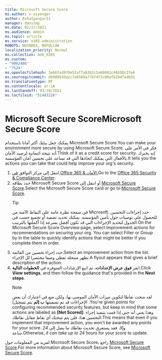 ```yaml
---
title: Microsoft Secure Score
ms.author: v-aiyengar
author: AshaIyengar21
manager: dansimp
ms.date: 02/17/2021
ms.audience: Admin
ms.topic: article
ms.service: o365-administration
ROBOTS: NOINDEX, NOFOLLOW
localization_priority: Normal
ms.collection: Adm_O365
ms.custom:
- "9002486"
- "7524"
ms.openlocfilehash: 3e66fad970e52af7ab3b2c5a66001c44b50c2fe6
ms.sourcegitcommit: db908b3da2c7a6508a77bf4f2c80afb294fadbd1
ms.translationtype: MT
ms.contentlocale: ar-SA
ms.lasthandoff: 03/29/2021
ms.locfileid: "51403226"
---
```

# <a name="microsoft-secure-score"></a><span data-ttu-id="52200-102">Microsoft Secure Score</span><span class="sxs-lookup"><span data-stu-id="52200-102">Microsoft Secure Score</span></span>

<span data-ttu-id="52200-103">يمكنك جعل بيئتك أكثر أمانا باستخدام Microsoft Secure Score.</span><span class="sxs-lookup"><span data-stu-id="52200-103">You can make your environment more secure by using Microsoft Secure Score.</span></span> <span data-ttu-id="52200-104">فكر في الأمر على أنه نتيجة ائتمانية لرصيد الأمان.</span><span class="sxs-lookup"><span data-stu-id="52200-104">Think of it as a credit score for security.</span></span> <span data-ttu-id="52200-105">إنه يخبرك بالأفعال التي يمكنك اتخاذها التي قد تساعد على تحسين أمان المؤسسة.</span><span class="sxs-lookup"><span data-stu-id="52200-105">It tells you the actions you can take that could help improve your org's security.</span></span>

1. <span data-ttu-id="52200-106">انتقل إلى مركز التوافق [في Office 365 & الأمان.](https://go.microsoft.com/fwlink/p/?linkid=2077143)</span><span class="sxs-lookup"><span data-stu-id="52200-106">Go to the [Office 365 Security & Compliance Center](https://go.microsoft.com/fwlink/p/?linkid=2077143).</span></span>
1. <span data-ttu-id="52200-107">حدد بطاقة Microsoft Secure Score أو انتقل إلى [Microsoft Secure Score](https://go.microsoft.com/fwlink/?linkid=2099589).</span><span class="sxs-lookup"><span data-stu-id="52200-107">Select the Microsoft Secure Score card or go to [Microsoft Secure Score](https://go.microsoft.com/fwlink/?linkid=2099589).</span></span>
    > [!TIP]
    >  <span data-ttu-id="52200-108">في صفحة نظرة عامة على النقاط الآمنة من Microsoft، حدد إجراءات التحسين للحصول على توصيات حول تأمين المؤسسة. يمكنك تحديد تصفية أو تجميع حسب في الجدول لتحديد الإجراءات التي قد تكون أفضل بسرعة إذا أكملتها بالترتيب.</span><span class="sxs-lookup"><span data-stu-id="52200-108">On the Microsoft Secure Score Overview page, select Improvement actions for recommendations on securing your org. You can select Filter or Group by in the table to quickly identify actions that might be better if you complete them in order.</span></span>
1. <span data-ttu-id="52200-109">حدد إجراء تحسين من القائمة.</span><span class="sxs-lookup"><span data-stu-id="52200-109">Select an improvement action from the list.</span></span> <span data-ttu-id="52200-110">تظهر منتحلة تعطي وصفا مختصرا لل الإجراء.</span><span class="sxs-lookup"><span data-stu-id="52200-110">A flyout appears that gives a brief description of the action.</span></span>
1. <span data-ttu-id="52200-111">انقر **فوق عرض الإعدادات**، ثم اتبع الإرشادات المتوفرة في **الخطوات التالية**.</span><span class="sxs-lookup"><span data-stu-id="52200-111">Click **View settings**, and then follow the guidance that's provided in the **Next steps**.</span></span>
    > [!NOTE]
    > <span data-ttu-id="52200-112">لقد منحت نقاطا لتكوين ميزات الأمان الموصى بها، ولكن ضع في اعتبارك أن بعض الإجراءات قد تم تسميتها **ب [لم** يتم تسجيل] .</span><span class="sxs-lookup"><span data-stu-id="52200-112">You're given points for configuring recommended security features, but keep in mind that some actions are labeled as **[Not Scored]**.</span></span> <span data-ttu-id="52200-113">وهذا يعني أنه حتى إذا قمت بتنفيذ إجراء التحسين هذا، فلن يتم منحتك أي نقاط مقابل نقاطك.</span><span class="sxs-lookup"><span data-stu-id="52200-113">This means that even if you implement that improvement action, you won't be awarded any points for your score.</span></span> <span data-ttu-id="52200-114">وإلا، فقد يستغرق تحديث نقاطك ما يصل إلى *24* ساعة.</span><span class="sxs-lookup"><span data-stu-id="52200-114">Otherwise, *it can take up to 24 hours* for your score to update.</span></span>

<span data-ttu-id="52200-115">لمزيد من المعلومات حول Microsoft Secure Score، راجع [Microsoft Secure Score](https://go.microsoft.com/fwlink/?linkid=2103077).</span><span class="sxs-lookup"><span data-stu-id="52200-115">For more information about Microsoft Secure Score, see [Microsoft Secure Score](https://go.microsoft.com/fwlink/?linkid=2103077).</span></span>